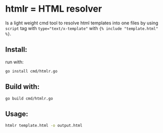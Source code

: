 # htmlr = HTML resolver
Is a light weight cmd tool to resolve html templates into one files by using `script` tag with `type="text/x-template"` with `{% include "template.html" %}`.

## Install:
run with:
```
go install cmd/htmlr.go
```
## Build with:
```
go build cmd/htmlr.go
```
## Usage:
```sh
htmlr template.html -o output.html
```